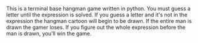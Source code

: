This is a terminal base hangman game written in python.  You must guess a letter until the expression is solved.  If you guess a letter and it's not in the expression the hangman cartoon will begin to be drawn.  If the entire man is drawn the gamer loses.  If you figure out the whole expression before the man is drawn, you'll win the game.
